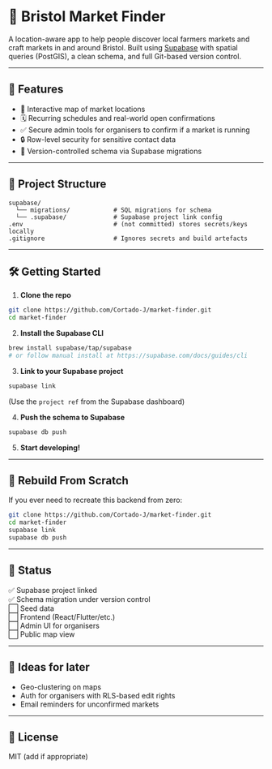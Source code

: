 # 🧺 Bristol Market Finder

A location-aware app to help people discover local farmers markets and craft markets in and around Bristol. Built using [Supabase](https://supabase.com/) with spatial queries (PostGIS), a clean schema, and full Git-based version control.

---

## 🚀 Features

- 📍 Interactive map of market locations
- 🗓️ Recurring schedules and real-world open confirmations
- ✅ Secure admin tools for organisers to confirm if a market is running
- 🔒 Row-level security for sensitive contact data
- 🔄 Version-controlled schema via Supabase migrations

---

## 📁 Project Structure

```
supabase/
  └── migrations/            # SQL migrations for schema
  └── .supabase/             # Supabase project link config
.env                         # (not committed) stores secrets/keys locally
.gitignore                   # Ignores secrets and build artefacts
```

---

## 🛠️ Getting Started

1. **Clone the repo**

```bash
git clone https://github.com/Cortado-J/market-finder.git
cd market-finder
```

2. **Install the Supabase CLI**

```bash
brew install supabase/tap/supabase
# or follow manual install at https://supabase.com/docs/guides/cli
```

3. **Link to your Supabase project**

```bash
supabase link
```

(Use the `project ref` from the Supabase dashboard)

4. **Push the schema to Supabase**

```bash
supabase db push
```

5. **Start developing!**

---

## 🔄 Rebuild From Scratch

If you ever need to recreate this backend from zero:

```bash
git clone https://github.com/Cortado-J/market-finder.git
cd market-finder
supabase link
supabase db push
```

---

## 📌 Status

✅ Supabase project linked  
✅ Schema migration under version control  
⬜ Seed data  
⬜ Frontend (React/Flutter/etc.)  
⬜ Admin UI for organisers  
⬜ Public map view  

---

## 🧠 Ideas for later

- Geo-clustering on maps
- Auth for organisers with RLS-based edit rights
- Email reminders for unconfirmed markets

---

## 📄 License

MIT (add if appropriate)
